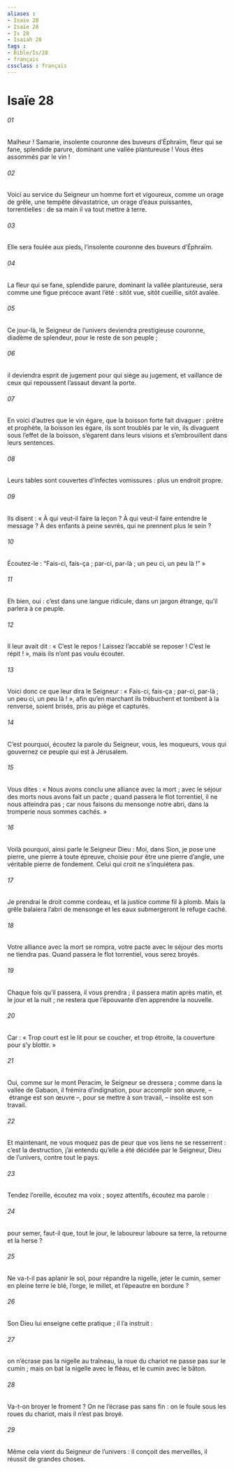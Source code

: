 ```yaml
---
aliases : 
- Isaïe 28
- Isaïe 28
- Is 28
- Isaiah 28
tags : 
- Bible/Is/28
- français
cssclass : français
---
```


# Isaïe 28

###### 01
Malheur ! Samarie,
insolente couronne des buveurs d’Éphraïm,
fleur qui se fane, splendide parure,
dominant une vallée plantureuse !
Vous êtes assommés par le vin !
###### 02
Voici au service du Seigneur un homme fort et vigoureux,
comme un orage de grêle, une tempête dévastatrice,
un orage d’eaux puissantes, torrentielles :
de sa main il va tout mettre à terre.
###### 03
Elle sera foulée aux pieds,
l’insolente couronne des buveurs d’Éphraïm.
###### 04
La fleur qui se fane, splendide parure,
dominant la vallée plantureuse,
sera comme une figue précoce avant l’été :
sitôt vue, sitôt cueillie,
sitôt avalée.
###### 05
Ce jour-là, le Seigneur de l’univers
deviendra prestigieuse couronne,
diadème de splendeur,
pour le reste de son peuple ;
###### 06
il deviendra esprit de jugement
pour qui siège au jugement,
et vaillance de ceux qui repoussent l’assaut
devant la porte.
###### 07
En voici d’autres que le vin égare,
que la boisson forte fait divaguer :
prêtre et prophète, la boisson les égare,
ils sont troublés par le vin,
ils divaguent sous l’effet de la boisson,
s’égarent dans leurs visions
et s’embrouillent dans leurs sentences.
###### 08
Leurs tables sont couvertes d’infectes vomissures :
plus un endroit propre.
###### 09
Ils disent : « À qui veut-il faire la leçon ?
À qui veut-il faire entendre le message ?
À des enfants à peine sevrés,
qui ne prennent plus le sein ?
###### 10
Écoutez-le : “Fais-ci, fais-ça ;
par-ci, par-là ;
un peu ci, un peu là !” »
###### 11
Eh bien, oui : c’est dans une langue ridicule,
dans un jargon étrange,
qu’il parlera à ce peuple.
###### 12
Il leur avait dit : « C’est le repos !
Laissez l’accablé se reposer !
C’est le répit ! »,
mais ils n’ont pas voulu écouter.
###### 13
Voici donc ce que leur dira le Seigneur :
« Fais-ci, fais-ça ;
par-ci, par-là ;
un peu ci, un peu là ! »,
afin qu’en marchant ils trébuchent et tombent à la renverse,
soient brisés, pris au piège et capturés.
###### 14
C’est pourquoi, écoutez la parole du Seigneur,
vous, les moqueurs,
vous qui gouvernez ce peuple
qui est à Jérusalem.
###### 15
Vous dites : « Nous avons conclu
une alliance avec la mort ;
avec le séjour des morts
nous avons fait un pacte ;
quand passera le flot torrentiel,
il ne nous atteindra pas ;
car nous faisons du mensonge notre abri,
dans la tromperie nous sommes cachés. »
###### 16
Voilà pourquoi, ainsi parle le Seigneur Dieu :
Moi, dans Sion, je pose une pierre,
une pierre à toute épreuve,
choisie pour être une pierre d’angle,
une véritable pierre de fondement.
Celui qui croit ne s’inquiétera pas.
###### 17
Je prendrai le droit comme cordeau,
et la justice comme fil à plomb.
Mais la grêle balaiera l’abri de mensonge
et les eaux submergeront le refuge caché.
###### 18
Votre alliance avec la mort se rompra,
votre pacte avec le séjour des morts ne tiendra pas.
Quand passera le flot torrentiel,
vous serez broyés.
###### 19
Chaque fois qu’il passera,
il vous prendra ;
il passera matin après matin,
et le jour et la nuit ;
ne restera que l’épouvante
d’en apprendre la nouvelle.
###### 20
Car : « Trop court est le lit pour se coucher,
et trop étroite, la couverture pour s’y blottir. »
###### 21
Oui, comme sur le mont Peracim,
le Seigneur se dressera ;
comme dans la vallée de Gabaon,
il frémira d’indignation,
pour accomplir son œuvre,
– étrange est son œuvre –,
pour se mettre à son travail,
– insolite est son travail.
###### 22
Et maintenant, ne vous moquez pas
de peur que vos liens ne se resserrent :
c’est la destruction,
j’ai entendu qu’elle a été décidée
par le Seigneur, Dieu de l’univers,
contre tout le pays.
###### 23
Tendez l’oreille, écoutez ma voix ;
soyez attentifs, écoutez ma parole :
###### 24
pour semer, faut-il que, tout le jour,
le laboureur laboure sa terre, la retourne et la herse ?
###### 25
Ne va-t-il pas aplanir le sol,
pour répandre la nigelle, jeter le cumin,
semer en pleine terre le blé, l’orge, le millet,
et l’épeautre en bordure ?
###### 26
Son Dieu lui enseigne cette pratique ;
il l’a instruit :
###### 27
on n’écrase pas la nigelle au traîneau,
la roue du chariot ne passe pas sur le cumin ;
mais on bat la nigelle avec le fléau,
et le cumin avec le bâton.
###### 28
Va-t-on broyer le froment ?
On ne l’écrase pas sans fin :
on le foule sous les roues du chariot,
mais il n’est pas broyé.
###### 29
Même cela vient du Seigneur de l’univers :
il conçoit des merveilles, il réussit de grandes choses.
